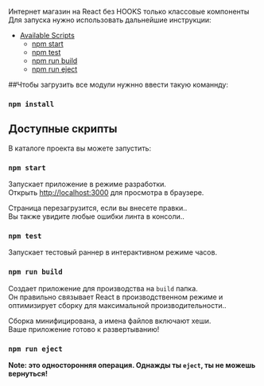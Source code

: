 Интернет магазин на React без HOOKS только классовые компоненты<br>
Для запуска нужно использовать дальнейшие инструкции:
- [Available Scripts](#available-scripts)
  - [npm start](#npm-start)
  - [npm test](#npm-test)
  - [npm run build](#npm-run-build)
  - [npm run eject](#npm-run-eject)

##Чтобы загрузить все модули нужнно ввести такую команнду:

### `npm install`


## Доступные скрипты
В каталоге проекта вы можете запустить:
### `npm start`

Запускает приложение в режиме разработки.<br>
Открыть [http://localhost:3000](http://localhost:3000) для просмотра в браузере.

Страница перезагрузится, если вы внесете правки..<br>
Вы также увидите любые ошибки линта в консоли..

### `npm test`

Запускает тестовый раннер в интерактивном режиме часов.<br>

### `npm run build`

Создает приложение для производства на `build` папка.<br>
Он правильно связывает React в производственном режиме и оптимизирует сборку для максимальной производительности..

Сборка минифицирована, а имена файлов включают хеши.<br>
Ваше приложение готово к развертыванию!


### `npm run eject`

**Note: это односторонняя операция. Однажды ты `eject`, ты не можешь вернуться!**
